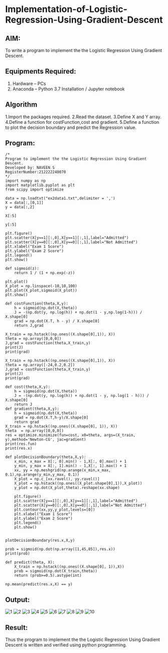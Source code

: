 # Implementation-of-Logistic-Regression-Using-Gradient-Descent

## AIM:
To write a program to implement the the Logistic Regression Using Gradient Descent.

## Equipments Required:
1. Hardware – PCs
2. Anaconda – Python 3.7 Installation / Jupyter notebook

## Algorithm
1.Import the packages required. 
2.Read the dataset.
3.Define X and Y array.
4.Define a function for costFunction,cost and gradient.
5.Define a function to plot the decision boundary and predict the Regression value. 

## Program:
```
/*
Program to implement the the Logistic Regression Using Gradient Descent.
Developed by: NAVEEN S
RegisterNumber:212222240070
*/
import numpy as np
import matplotlib.pyplot as plt
from scipy import optimize

data = np.loadtxt("ex2data1.txt",delimiter = ',')
X = data[:,[0,1]]
y = data[:,2]

X[:5]

y[:5]

plt.figure()
plt.scatter(X[y==1][:,0],X[y==1][:,1],label="Admitted")
plt.scatter(X[y==0][:,0],X[y==0][:,1],label="Not Admitted")
plt.xlabel("Exam 1 Score")
plt.ylabel("Exam 2 Score")
plt.legend()
plt.show()

def sigmoid(z):
    return 1 / (1 + np.exp(-z))
    
plt.plot()
X_plot = np.linspace(-10,10,100)
plt.plot(X_plot,sigmoid(X_plot))
plt.show()

def costFunction(theta,X,y):
    h = sigmoid(np.dot(X,theta))
    J = -(np.dot(y, np.log(h)) + np.dot(1 - y,np.log(1-h))) / X.shape[0]
    grad = np.dot(X.T, h - y) / X.shape[0]
    return J,grad
    
X_train = np.hstack((np.ones((X.shape[0],1)), X))
theta = np.array([0,0,0])
J,grad = costFunction(theta,X_train,y)
print(J)
print(grad)

X_train = np.hstack((np.ones((X.shape[0],1)), X))
theta = np.array([-24,0.2,0.2])
J,grad = costFunction(theta,X_train,y)
print(J)
print(grad)

def cost(theta,X,y):
    h = sigmoid(np.dot(X,theta))
    J = -(np.dot(y, np.log(h)) + np.dot(1 - y, np.log(1 - h))) / X.shape[0]
    return J
def gradient(theta,X,y):
    h = sigmoid(np.dot(X,theta))
    grad = np.dot(X.T,h-y)/X.shape[0]
    return grad
X_train = np.hstack((np.ones((X.shape[0], 1)), X))
theta  = np.array([0,0,0])
res = optimize.minimize(fun=cost, x0=theta, args=(X_train, y),method='Newton-CG', jac=gradient)
print(res.fun)
print(res.x)

def plotDecisionBoundary(theta,X,y):
    x_min, x_max = X[:, 0].min() - 1,X[:, 0].max() + 1
    y_min, y_max = X[:, 1].min() - 1,X[:, 1].max() + 1
    xx, yy = np.meshgrid(np.arange(x_min,x_max, 0.1),np.arange(y_min,y_max, 0.1))
    X_plot = np.c_[xx.ravel(), yy.ravel()]
    X_plot = np.hstack((np.ones((X_plot.shape[0],1)),X_plot))
    y_plot = np.dot(X_plot,theta).reshape(xx.shape)
    
    plt.figure()
    plt.scatter(X[y==1][:,0],X[y==1][:,1],label="Admitted")
    plt.scatter(X[y==0][:,0],X[y==0][:,1],label="Not Admitted")
    plt.contour(xx,yy,y_plot,levels=[0])
    plt.xlabel("Exam 1 Score")
    plt.ylabel("Exam 2 Score")
    plt.legend()
    plt.show()


plotDecisionBoundary(res.x,X,y)

prob = sigmoid(np.dot(np.array([1,45,85]),res.x))
print(prob)

def predict(theta, X):
    X_train = np.hstack((np.ones((X.shape[0], 1)),X))
    prob = sigmoid(np.dot(X_train,theta))
    return (prob>=0.5).astype(int)
    
np.mean(predict(res.x,X) == y)
```

## Output:
![1](https://github.com/Naveensrinivasan07/-Implementation-of-Logistic-Regression-Using-Gradient-Descent/assets/119475891/04447526-9230-4d43-a37b-153034f4dc14)
![2](https://github.com/Naveensrinivasan07/-Implementation-of-Logistic-Regression-Using-Gradient-Descent/assets/119475891/0b9a727c-ec6d-4e70-866c-d3f55049c042)
![3](https://github.com/Naveensrinivasan07/-Implementation-of-Logistic-Regression-Using-Gradient-Descent/assets/119475891/8ad779ea-5490-4839-9aac-92fe0e0853de)
![4](https://github.com/Naveensrinivasan07/-Implementation-of-Logistic-Regression-Using-Gradient-Descent/assets/119475891/09505d40-a04c-462b-9f3d-e5abf89c1177)
![5](https://github.com/Naveensrinivasan07/-Implementation-of-Logistic-Regression-Using-Gradient-Descent/assets/119475891/429cf876-9731-41fc-83e6-18f471705eb4)
![6](https://github.com/Naveensrinivasan07/-Implementation-of-Logistic-Regression-Using-Gradient-Descent/assets/119475891/30e2985c-ab4d-4597-84ec-5e0f690dcc96)
![7](https://github.com/Naveensrinivasan07/-Implementation-of-Logistic-Regression-Using-Gradient-Descent/assets/119475891/9f14bfc9-008d-44d9-b3ae-1eb8e418328e)
![8](https://github.com/Naveensrinivasan07/-Implementation-of-Logistic-Regression-Using-Gradient-Descent/assets/119475891/542173b5-07cf-43ab-a9cd-21416db5f273)
![9](https://github.com/Naveensrinivasan07/-Implementation-of-Logistic-Regression-Using-Gradient-Descent/assets/119475891/25abce13-7b43-424d-b9ca-61c5320e62a0)
![10](https://github.com/Naveensrinivasan07/-Implementation-of-Logistic-Regression-Using-Gradient-Descent/assets/119475891/6d585b69-e29d-425c-878d-1e08b5c63a37)



## Result:
Thus the program to implement the the Logistic Regression Using Gradient Descent is written and verified using python programming.


